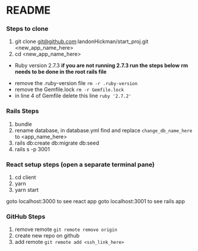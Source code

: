 # README

### Steps to clone

1. git clone git@github.com:landonHickman/start_proj.git <new_app_name_here>
2. cd <new_app_name_here>

* Ruby version 2.7.3
**if you are not running 2.7.3 run the steps below**
**rm needs to be done in the root rails file**
- remove the  .ruby-version file `rm -r .ruby-version `
- remove the  Gemfile.lock `rm -r Gemfile.lock `
- in line 4 of Gemfile delete this line `ruby '2.7.2'`

### Rails Steps
1. bundle
2. rename database, in database.yml find and replace `change_db_name_here` to <app_name_here>
3. rails db:create db:migrate db:seed
4. rails s -p 3001
### React setup steps (open a separate terminal pane)
1. cd client
2. yarn
3. yarn start

goto localhost:3000 to see react app
goto localhost:3001 to see rails app
### GitHub Steps
1. remove remote `git remote remove origin`
2. create new repo on github
3. add remote `git remote add <ssh_link_here>`